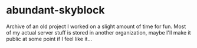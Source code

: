 # abundant-skyblock

Archive of an old project I worked on a slight amount of time for fun. Most of my actual server stuff is stored in another organization, maybe I'll make it public at some point if I feel like it...
